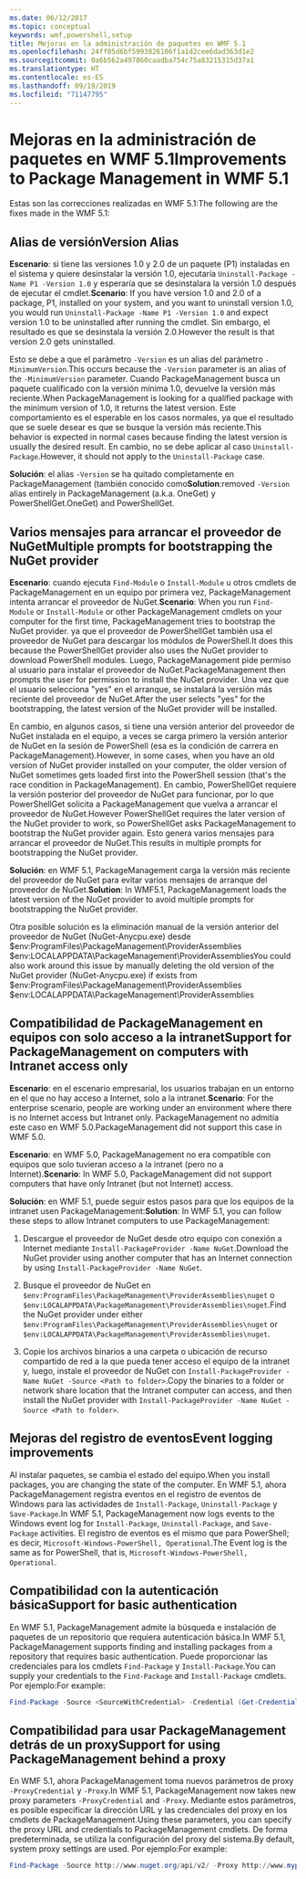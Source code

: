```yaml
---
ms.date: 06/12/2017
ms.topic: conceptual
keywords: wmf,powershell,setup
title: Mejoras en la administración de paquetes en WMF 5.1
ms.openlocfilehash: 24ff05d6bf5993826106f1a1d2cee6dad363d1e2
ms.sourcegitcommit: 0a6b562a497860caadba754c75a83215315d37a1
ms.translationtype: HT
ms.contentlocale: es-ES
ms.lasthandoff: 09/19/2019
ms.locfileid: "71147795"
---
```

# <a name="improvements-to-package-management-in-wmf-51"></a><span data-ttu-id="3f351-103">Mejoras en la administración de paquetes en WMF 5.1</span><span class="sxs-lookup"><span data-stu-id="3f351-103">Improvements to Package Management in WMF 5.1</span></span>

<span data-ttu-id="3f351-104">Estas son las correcciones realizadas en WMF 5.1:</span><span class="sxs-lookup"><span data-stu-id="3f351-104">The following are the fixes made in the WMF 5.1:</span></span>

## <a name="version-alias"></a><span data-ttu-id="3f351-105">Alias de versión</span><span class="sxs-lookup"><span data-stu-id="3f351-105">Version Alias</span></span>

<span data-ttu-id="3f351-106">**Escenario**: si tiene las versiones 1.0 y 2.0 de un paquete (P1) instaladas en el sistema y quiere desinstalar la versión 1.0, ejecutaría `Uninstall-Package -Name P1 -Version 1.0` y esperaría que se desinstalara la versión 1.0 después de ejecutar el cmdlet.</span><span class="sxs-lookup"><span data-stu-id="3f351-106">**Scenario**: If you have version 1.0 and 2.0 of a package, P1, installed on your system, and you want to uninstall version 1.0, you would run `Uninstall-Package -Name P1 -Version 1.0` and expect version 1.0 to be uninstalled after running the cmdlet.</span></span> <span data-ttu-id="3f351-107">Sin embargo, el resultado es que se desinstala la versión 2.0.</span><span class="sxs-lookup"><span data-stu-id="3f351-107">However the result is that version 2.0 gets uninstalled.</span></span>

<span data-ttu-id="3f351-108">Esto se debe a que el parámetro `-Version` es un alias del parámetro `-MinimumVersion`.</span><span class="sxs-lookup"><span data-stu-id="3f351-108">This occurs because the `-Version` parameter is an alias of the `-MinimumVersion` parameter.</span></span> <span data-ttu-id="3f351-109">Cuando PackageManagement busca un paquete cualificado con la versión mínima 1.0, devuelve la versión más reciente.</span><span class="sxs-lookup"><span data-stu-id="3f351-109">When PackageManagement is looking for a qualified package with the minimum version of 1.0, it returns the latest version.</span></span> <span data-ttu-id="3f351-110">Este comportamiento es el esperable en los casos normales, ya que el resultado que se suele desear es que se busque la versión más reciente.</span><span class="sxs-lookup"><span data-stu-id="3f351-110">This behavior is expected in normal cases because finding the latest version is usually the desired result.</span></span> <span data-ttu-id="3f351-111">En cambio, no se debe aplicar al caso `Uninstall-Package`.</span><span class="sxs-lookup"><span data-stu-id="3f351-111">However, it should not apply to the `Uninstall-Package` case.</span></span>

<span data-ttu-id="3f351-112">**Solución**: el alias `-Version` se ha quitado completamente en PackageManagement (también conocido como</span><span class="sxs-lookup"><span data-stu-id="3f351-112">**Solution**:removed `-Version` alias entirely in PackageManagement (a.k.a.</span></span> <span data-ttu-id="3f351-113">OneGet) y PowerShellGet.</span><span class="sxs-lookup"><span data-stu-id="3f351-113">OneGet) and PowerShellGet.</span></span>

## <a name="multiple-prompts-for-bootstrapping-the-nuget-provider"></a><span data-ttu-id="3f351-114">Varios mensajes para arrancar el proveedor de NuGet</span><span class="sxs-lookup"><span data-stu-id="3f351-114">Multiple prompts for bootstrapping the NuGet provider</span></span>

<span data-ttu-id="3f351-115">**Escenario**: cuando ejecuta `Find-Module` o `Install-Module` u otros cmdlets de PackageManagement en un equipo por primera vez, PackageManagement intenta arrancar el proveedor de NuGet.</span><span class="sxs-lookup"><span data-stu-id="3f351-115">**Scenario**: When you run `Find-Module` or `Install-Module` or other PackageManagement cmdlets on your computer for the first time, PackageManagement tries to bootstrap the NuGet provider.</span></span> <span data-ttu-id="3f351-116">ya que el proveedor de PowerShellGet también usa el proveedor de NuGet para descargar los módulos de PowerShell.</span><span class="sxs-lookup"><span data-stu-id="3f351-116">It does this because the PowerShellGet provider also uses the NuGet provider to download PowerShell modules.</span></span>
<span data-ttu-id="3f351-117">Luego, PackageManagement pide permiso al usuario para instalar el proveedor de NuGet.</span><span class="sxs-lookup"><span data-stu-id="3f351-117">PackageManagement then prompts the user for permission to install the NuGet provider.</span></span> <span data-ttu-id="3f351-118">Una vez que el usuario selecciona "yes" en el arranque, se instalará la versión más reciente del proveedor de NuGet.</span><span class="sxs-lookup"><span data-stu-id="3f351-118">After the user selects "yes" for the bootstrapping, the latest version of the NuGet provider will be installed.</span></span>

<span data-ttu-id="3f351-119">En cambio, en algunos casos, si tiene una versión anterior del proveedor de NuGet instalada en el equipo, a veces se carga primero la versión anterior de NuGet en la sesión de PowerShell (esa es la condición de carrera en PackageManagement).</span><span class="sxs-lookup"><span data-stu-id="3f351-119">However, in some cases, when you have an old version of NuGet provider installed on your computer, the older version of NuGet sometimes gets loaded first into the PowerShell session (that's the race condition in PackageManagement).</span></span> <span data-ttu-id="3f351-120">En cambio, PowerShellGet requiere la versión posterior del proveedor de NuGet para funcionar, por lo que PowerShellGet solicita a PackageManagement que vuelva a arrancar el proveedor de NuGet.</span><span class="sxs-lookup"><span data-stu-id="3f351-120">However PowerShellGet requires the later version of the NuGet provider to work, so PowerShellGet asks PackageManagement to bootstrap the NuGet provider again.</span></span>
<span data-ttu-id="3f351-121">Esto genera varios mensajes para arrancar el proveedor de NuGet.</span><span class="sxs-lookup"><span data-stu-id="3f351-121">This results in multiple prompts for bootstrapping the NuGet provider.</span></span>

<span data-ttu-id="3f351-122">**Solución**: en WMF 5.1, PackageManagement carga la versión más reciente del proveedor de NuGet para evitar varios mensajes de arranque del proveedor de NuGet.</span><span class="sxs-lookup"><span data-stu-id="3f351-122">**Solution**: In WMF5.1, PackageManagement loads the latest version of the NuGet provider to avoid multiple prompts for bootstrapping the NuGet provider.</span></span>

<span data-ttu-id="3f351-123">Otra posible solución es la eliminación manual de la versión anterior del proveedor de NuGet (NuGet-Anycpu.exe) desde $env:ProgramFiles\PackageManagement\ProviderAssemblies $env:LOCALAPPDATA\PackageManagement\ProviderAssemblies</span><span class="sxs-lookup"><span data-stu-id="3f351-123">You could also work around this issue by manually deleting the old version of the NuGet provider (NuGet-Anycpu.exe) if exists from $env:ProgramFiles\PackageManagement\ProviderAssemblies $env:LOCALAPPDATA\PackageManagement\ProviderAssemblies</span></span>

## <a name="support-for-packagemanagement-on-computers-with-intranet-access-only"></a><span data-ttu-id="3f351-124">Compatibilidad de PackageManagement en equipos con solo acceso a la intranet</span><span class="sxs-lookup"><span data-stu-id="3f351-124">Support for PackageManagement on computers with Intranet access only</span></span>

<span data-ttu-id="3f351-125">**Escenario**: en el escenario empresarial, los usuarios trabajan en un entorno en el que no hay acceso a Internet, solo a la intranet.</span><span class="sxs-lookup"><span data-stu-id="3f351-125">**Scenario**: For the enterprise scenario, people are working under an environment where there is no Internet access but Intranet only.</span></span> <span data-ttu-id="3f351-126">PackageManagement no admitía este caso en WMF 5.0.</span><span class="sxs-lookup"><span data-stu-id="3f351-126">PackageManagement did not support this case in WMF 5.0.</span></span>

<span data-ttu-id="3f351-127">**Escenario**: en WMF 5.0, PackageManagement no era compatible con equipos que solo tuvieran acceso a la intranet (pero no a Internet).</span><span class="sxs-lookup"><span data-stu-id="3f351-127">**Scenario**: In WMF 5.0, PackageManagement did not support computers that have only Intranet (but not Internet) access.</span></span>

<span data-ttu-id="3f351-128">**Solución**: en WMF 5.1, puede seguir estos pasos para que los equipos de la intranet usen PackageManagement:</span><span class="sxs-lookup"><span data-stu-id="3f351-128">**Solution**: In WMF 5.1, you can follow these steps to allow Intranet computers to use PackageManagement:</span></span>

1. <span data-ttu-id="3f351-129">Descargue el proveedor de NuGet desde otro equipo con conexión a Internet mediante `Install-PackageProvider -Name NuGet`.</span><span class="sxs-lookup"><span data-stu-id="3f351-129">Download the NuGet provider using another computer that has an Internet connection by using `Install-PackageProvider -Name NuGet`.</span></span>

2. <span data-ttu-id="3f351-130">Busque el proveedor de NuGet en `$env:ProgramFiles\PackageManagement\ProviderAssemblies\nuget` o `$env:LOCALAPPDATA\PackageManagement\ProviderAssemblies\nuget`.</span><span class="sxs-lookup"><span data-stu-id="3f351-130">Find the NuGet provider under either `$env:ProgramFiles\PackageManagement\ProviderAssemblies\nuget` or `$env:LOCALAPPDATA\PackageManagement\ProviderAssemblies\nuget`.</span></span>

3. <span data-ttu-id="3f351-131">Copie los archivos binarios a una carpeta o ubicación de recurso compartido de red a la que pueda tener acceso el equipo de la intranet y, luego, instale el proveedor de NuGet con `Install-PackageProvider -Name NuGet -Source <Path to folder>`.</span><span class="sxs-lookup"><span data-stu-id="3f351-131">Copy the binaries to a folder or network share location that the Intranet computer can access, and then install the NuGet provider with `Install-PackageProvider -Name NuGet -Source <Path to folder>`.</span></span>


## <a name="event-logging-improvements"></a><span data-ttu-id="3f351-132">Mejoras del registro de eventos</span><span class="sxs-lookup"><span data-stu-id="3f351-132">Event logging improvements</span></span>

<span data-ttu-id="3f351-133">Al instalar paquetes, se cambia el estado del equipo.</span><span class="sxs-lookup"><span data-stu-id="3f351-133">When you install packages, you are changing the state of the computer.</span></span> <span data-ttu-id="3f351-134">En WMF 5.1, ahora PackageManagement registra eventos en el registro de eventos de Windows para las actividades de `Install-Package`, `Uninstall-Package` y `Save-Package`.</span><span class="sxs-lookup"><span data-stu-id="3f351-134">In WMF 5.1, PackageManagement now logs events to the Windows event log for `Install-Package`, `Uninstall-Package`, and `Save-Package` activities.</span></span> <span data-ttu-id="3f351-135">El registro de eventos es el mismo que para PowerShell; es decir, `Microsoft-Windows-PowerShell, Operational`.</span><span class="sxs-lookup"><span data-stu-id="3f351-135">The Event log is the same as for PowerShell, that is, `Microsoft-Windows-PowerShell, Operational`.</span></span>

## <a name="support-for-basic-authentication"></a><span data-ttu-id="3f351-136">Compatibilidad con la autenticación básica</span><span class="sxs-lookup"><span data-stu-id="3f351-136">Support for basic authentication</span></span>

<span data-ttu-id="3f351-137">En WMF 5.1, PackageManagement admite la búsqueda e instalación de paquetes de un repositorio que requiera autenticación básica.</span><span class="sxs-lookup"><span data-stu-id="3f351-137">In WMF 5.1, PackageManagement supports finding and installing packages from a repository that requires basic authentication.</span></span> <span data-ttu-id="3f351-138">Puede proporcionar las credenciales para los cmdlets `Find-Package` y `Install-Package`.</span><span class="sxs-lookup"><span data-stu-id="3f351-138">You can supply your credentials to the `Find-Package` and `Install-Package` cmdlets.</span></span> <span data-ttu-id="3f351-139">Por ejemplo:</span><span class="sxs-lookup"><span data-stu-id="3f351-139">For example:</span></span>

```powershell
Find-Package -Source <SourceWithCredential> -Credential (Get-Credential)
```

## <a name="support-for-using-packagemanagement-behind-a-proxy"></a><span data-ttu-id="3f351-140">Compatibilidad para usar PackageManagement detrás de un proxy</span><span class="sxs-lookup"><span data-stu-id="3f351-140">Support for using PackageManagement behind a proxy</span></span>

<span data-ttu-id="3f351-141">En WMF 5.1, ahora PackageManagement toma nuevos parámetros de proxy `-ProxyCredential` y `-Proxy`.</span><span class="sxs-lookup"><span data-stu-id="3f351-141">In WMF 5.1, PackageManagement now takes new proxy parameters `-ProxyCredential` and `-Proxy`.</span></span> <span data-ttu-id="3f351-142">Mediante estos parámetros, es posible especificar la dirección URL y las credenciales del proxy en los cmdlets de PackageManagement.</span><span class="sxs-lookup"><span data-stu-id="3f351-142">Using these parameters, you can specify the proxy URL and credentials to PackageManagement cmdlets.</span></span> <span data-ttu-id="3f351-143">De forma predeterminada, se utiliza la configuración del proxy del sistema.</span><span class="sxs-lookup"><span data-stu-id="3f351-143">By default, system proxy settings are used.</span></span> <span data-ttu-id="3f351-144">Por ejemplo:</span><span class="sxs-lookup"><span data-stu-id="3f351-144">For example:</span></span>

```powershell
Find-Package -Source http://www.nuget.org/api/v2/ -Proxy http://www.myproxyserver.com -ProxyCredential (Get-Credential)
```
